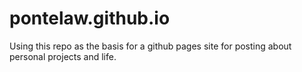 # pontelaw.github.io

Using this repo as the basis for a github pages site for posting about personal projects and life.
